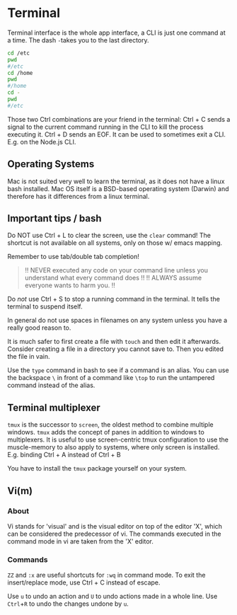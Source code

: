 # Terminal
Terminal interface is the whole app interface, a CLI is just one command at a time.
The dash `-`takes you to the last directory.

```bash
cd /etc
pwd
#/etc
cd /home
pwd
#/home
cd -
pwd
#/etc
```

Those two Ctrl combinations are your friend in the terminal:
Ctrl + C sends a signal to the current command running in the CLI to kill the process executing it.
Ctrl + D sends an EOF. It can be used to sometimes exit a CLI. E.g. on the Node.js CLI.

## Operating Systems
Mac is not suited very well to learn the terminal, as it does not have a linux bash installed. Mac OS itself is a BSD-based operating system (Darwin) and therefore has it differences from a linux terminal.

## Important tips / bash
Do NOT use Ctrl + L to clear the screen, use the `clear` command! The shortcut is not available on all systems, only on those w/ emacs mapping.

Remember to use tab/double tab completion!

> !! NEVER executed any code on your command line unless you understand what every command does !!
> !! ALWAYS assume everyone wants to harm you. !!

Do *not* use Ctrl + S to stop a running command in the terminal. It tells the terminal to suspend itself.

In general do not use spaces in filenames on any system unless you have a really good reason to.

It is much safer to first create a file with `touch` and then edit it afterwards. Consider creating a file in a directory you cannot save to. Then you edited the file in vain.

Use the `type` command in bash to see if a command is an alias. You can
use the backspace `\` in front of a command like `\top` to run the
untampered command instead of the alias.

## Terminal multiplexer

`tmux` is the successor to `screen`, the oldest method to combine
multiple windows.
`tmux` adds the concept of panes in addition to windows to multiplexers. 
It is useful to use screen-centric tmux configuration to use the
muscle-memory to also apply to systems, where only screen is installed.
E.g. binding Ctrl + A instead of Ctrl + B

You have to install the `tmux` package yourself on your system. 



## Vi(m)

### About
Vi stands for 'visual' and is the visual editor on top of the editor 'X', which can be considered the predecessor of vi.
The commands executed in the command mode in vi are taken from the 'X' editor.

### Commands
`ZZ` and `:x` are useful shortcuts for `:wq` in command mode.
To exit the insert/replace mode, use Ctrl + C instead of escape.

Use `u` to undo an action and `U` to undo actions made in a whole line. Use `Ctrl`+`R` to undo the changes undone by `u`. 



